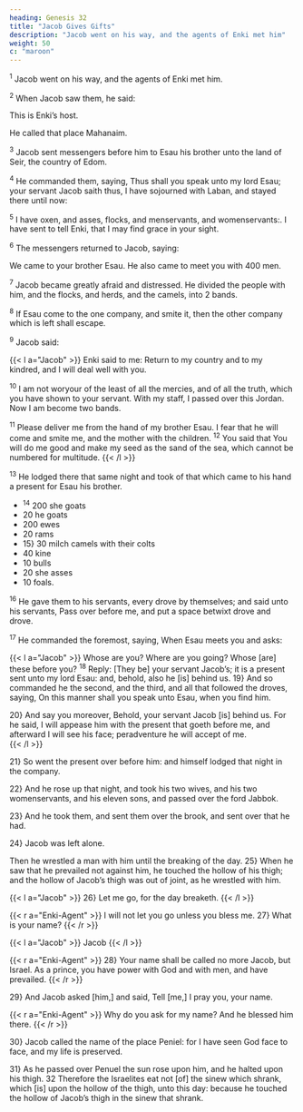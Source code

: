 ```yaml
---
heading: Genesis 32
title: "Jacob Gives Gifts"
description: "Jacob went on his way, and the agents of Enki met him"
weight: 50
c: "maroon"
---
```




<sup>1</sup> Jacob went on his way, and the agents of Enki met him.

<sup>2</sup> When Jacob saw them, he said:

This is Enki’s host. 

He called that place Mahanaim. 


<sup>3</sup> Jacob sent messengers before him to Esau his brother unto the land of Seir, the country of Edom. 

<sup>4</sup> He commanded them, saying, Thus shall you speak unto my lord Esau; your servant Jacob saith thus, I have sojourned with Laban, and stayed there until now:

<sup>5</sup> I have oxen, and asses, flocks, and menservants, and womenservants:. I have sent to tell Enki, that I may find grace in your sight.

<sup>6</sup> The messengers returned to Jacob, saying:

We came to your brother Esau. He also came to meet you with 400 men. 


<sup>7</sup> Jacob became greatly afraid and distressed. He divided the people with him, and the flocks, and herds, and the camels, into 2 bands.

<sup>8</sup> If Esau come to the one company, and smite it, then the other company which is left
shall escape.

<sup>9</sup> Jacob said:

{{< l a="Jacob" >}}
Enki said to me: Return to my country and to my kindred, and I will deal well with you. 

<sup>10</sup> I am not woryour of the least of all the mercies, and of all the truth, which you have shown to your servant. With my staff, I passed over this Jordan. Now I am become two bands. 

<sup>11</sup> Please deliver me from the hand of my brother Esau. I fear that he will come and smite me, and the mother with the children. <sup>12</sup> You said that You will do me good and make my seed as the sand of the sea, which cannot be numbered for multitude.
{{< /l >}}


<sup>13</sup> He lodged there that same night and took of that which came to his hand a present for Esau his brother.

- <sup>14</sup> 200 she goats
- 20 he goats
- 200 ewes
- 20 rams
- 15} 30 milch camels with their colts
- 40 kine
- 10 bulls
- 20 she asses
- 10 foals. 

<sup>16</sup> He gave them to his servants, every drove by themselves; and said unto his servants, Pass over before me, and put a space betwixt drove and drove. 

<sup>17</sup>  He commanded the foremost, saying, When Esau meets you and asks:

{{< l a="Jacob" >}}
Whose are you? Where are you going? Whose [are] these before you? <sup>18</sup> Reply: [They be] your servant Jacob’s; it is a present sent unto my lord Esau: and, behold, also he [is] behind us. 19} And so commanded he the second, and the third, and all that followed the droves, saying, On this manner shall you speak unto Esau, when you find him. 

20} And say you moreover, Behold, your servant Jacob [is] behind us. For he said, I will appease him with the present that goeth before me, and afterward I will see his face; peradventure he will
accept of me.  
{{< /l >}}


21} So went the present over before him: and himself lodged that night in the company. 

22} And he rose up that night, and took his two wives, and his two womenservants, and his eleven sons, and passed over the ford Jabbok. 

23} And he took them, and sent them over the brook, and sent over that he had.

24} Jacob was left alone. 

Then he wrestled a man with him until the breaking of the day. 25} When he saw that he prevailed not against him, he touched the hollow of his thigh; and the hollow of Jacob’s thigh was out of joint, as he wrestled with him. 

{{< l a="Jacob" >}}
26} Let me go, for the day breaketh. 
{{< /l >}}

{{< r a="Enki-Agent" >}}
I will not let you go unless you bless me. 27} What is your name?
{{< /r >}}

{{< l a="Jacob" >}}
Jacob
{{< /l >}}

{{< r a="Enki-Agent" >}}
28} Your name shall be called no more Jacob, but Israel. As a prince, you have power with God and with men, and have prevailed. 
{{< /r >}}


29} And Jacob asked [him,] and said, Tell [me,] I pray you, your name.

{{< r a="Enki-Agent" >}}
Why do you ask for my name? And he blessed him there. 
{{< /r >}}


30} Jacob called the name of the place Peniel: for I have seen God face to face, and my life is preserved. 

31} As he passed over Penuel the sun rose upon him, and he halted upon his thigh. 32 Therefore the Israelites eat not [of] the sinew which shrank, which [is] upon the hollow of the thigh, unto this day: because he touched the hollow of Jacob’s thigh in the sinew that shrank.

